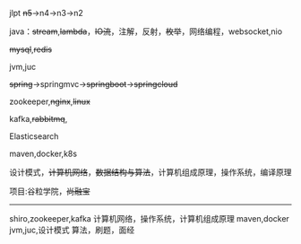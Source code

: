jlpt ~~n5~~->n4->n3->n2

java：~~stream~~,~~lambda~~，~~IO流~~，注解，反射，~~枚举~~，网络编程，websocket,nio

~~mysql~~,~~redis~~

jvm,juc

~~spring~~->springmvc->~~springboot~~->~~springcloud~~

zookeeper,~~nginx~~,~~linux~~

kafka,~~rabbitmq~~,

Elasticsearch

maven,docker,k8s

设计模式，~~计算机网络~~，~~数据结构与算法~~，计算机组成原理，操作系统，编译原理

项目:谷粒学院，~~尚融宝~~
***
shiro,zookeeper,kafka
计算机网络，操作系统，计算机组成原理
maven,docker
jvm,juc,设计模式
算法，刷题，面经